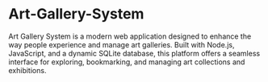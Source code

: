 # Art-Gallery-System
Art Gallery System is a modern web application designed to enhance the way people experience and manage art galleries. Built with Node.js, JavaScript, and a dynamic SQLite database, this platform offers a seamless interface for exploring, bookmarking, and managing art collections and exhibitions. 
